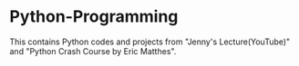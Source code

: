 # Python-Programming
This contains Python codes and projects from "Jenny's Lecture(YouTube)" and "Python Crash Course by Eric Matthes".
